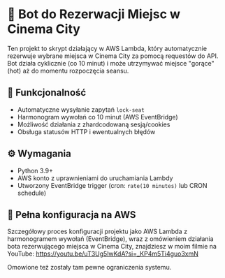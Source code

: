 # 🤖 Bot do Rezerwacji Miejsc w Cinema City

Ten projekt to skrypt działający w AWS Lambda, który automatycznie rezerwuje wybrane miejsca w Cinema City za pomocą requestów do API. Bot działa cyklicznie (co 10 minut) i może utrzymywać miejsce "gorące" (hot) aż do momentu rozpoczęcia seansu.

## 🧠 Funkcjonalność

- Automatyczne wysyłanie zapytań `lock-seat`
- Harmonogram wywołań co 10 minut (AWS EventBridge)
- Możliwość działania z zhardcodowaną sesją/cookies
- Obsługa statusów HTTP i ewentualnych błędów

## ⚙️ Wymagania

- Python 3.9+
- AWS konto z uprawnieniami do uruchamiania Lambdy
- Utworzony EventBridge trigger (cron: `rate(10 minutes)` lub CRON schedule)

## 🎥 Pełna konfiguracja na AWS
Szczegółowy proces konfiguracji projektu jako AWS Lambda z harmonogramem wywołań (EventBridge), wraz z omówieniem działania bota rezerwującego miejsca w Cinema City, znajdziesz w moim filmie na YouTube: https://youtu.be/uT3Ug5lwKdA?si=_KP4m5Ti4guo3xmN

Omowione też zostały tam pewne ograniczenia systemu.
